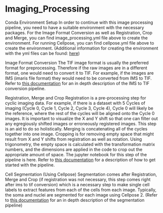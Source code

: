 # Imaging_Processing

Conda Environment Setup
In order to continue with this image processing pipeline, you need to have a suitable environment with the necessary packages. For the Image Format Conversion as well as Registration, Crop and Merge, you can find image_processing.yml file above to create the environment. For running Cellpose, you can find cellpose.yml file above to create the environment. (Additional information for creating the environment with the yml files can be found: [here]([https://example.com](https://docs.conda.io/projects/conda/en/latest/user-guide/tasks/manage-environments.html)))

Image Format Conversion
The TIF image format is usually the preferred format for preprocessing. Therefore if the raw images are in a different format, one would need to convert it to TIF. For example, if the images are IMS (imaris file format) they would need to be converted from IMS to TIF. Refer to [this documentation](https://docs.google.com/document/d/1O-mWoCaFsKmQY7QfEU1NhL3cyS8SfPCvKUoiIK5zcQQ/edit?tab=t.0) for an in depth description of the IMS to TIF conversion pipeline.

Registration, Merge and Crop
Registration is a pre-processing step for cyclic imaging data. For example, if there is a dataset with 5 Cycles of imaging (Cycle 0, Cycle 1, Cycle 2, Cycle 3, Cycle 4), Cycle 0 will likely be the reference, where the rest of the cycles will be aligned onto the Cycle 0 images. It is important to visualize the X and Y shift so that one can filter out any egregiously shifted images or erroneously registered images. This step is an aid to do so holistically. Merging is concatenating all of the cycles together into one image. Cropping is for removing empty space that might result from X and Y shifts from registration as well as rotation. Using trigonometry, the empty space is calculated with the transformation matrix numbers, and the dimensions are applied in the code to crop out the appropriate amount of space. The jupyter notebook for this step of the pipeline is here. Refer to [this documentation](https://docs.google.com/document/d/1J2-apRoWXOqydC1ti-lHzeWqLtRXN-iLLmPUX5jge3c/edit?tab=t.0) for a description of how to get started with the pipeline.

Cell Segmentation (Using Cellpose)
Segmentation comes after Registration, Merge and Crop (if registration was not necessary, this step comes right after ims to tif conversion) which is a necessary step to make single cell labels to extract features from each of the cells from each image. Typically, the soma and nuclei are segmented for each image using Cellpose 2. (Refer to [this documentation](https://docs.google.com/document/d/1Hv0edCc2tVscYzYVikYOnAQ2kpr2FL43yKQp3d3ghVw/edit?tab=t.0) for an in depth description of the segmentation pipeline)
